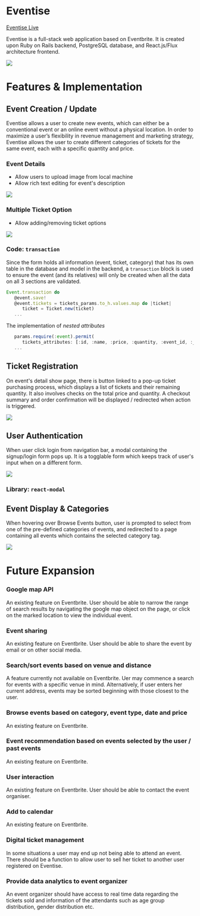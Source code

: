 # Eventise

[Eventise Live](https://eventise.herokuapp.com/)

Eventise is a full-stack web application based on Eventbrite. It is created upon Ruby on Rails backend, PostgreSQL database, and React.js/Flux architecture frontend.

![](http://s3-us-west-1.amazonaws.com/eventise-dev/events/images/000/000/207/original/%E8%9E%A2%E5%B9%95%E6%88%AA%E5%9C%96_2017-12-01_14.28.43.png)

# Features & Implementation

## Event Creation / Update
 
Eventise allows a user to create new events, which can either be a conventional event or an online event without a physical location. In order to maximize a user’s flexibility in revenue management and marketing strategy, Eventise allows the user to create different categories of tickets for the same event, each with a specific quantity and price.

### Event Details
* Allow users to upload image from local machine
* Allow rich text editing for event's description

![](http://g.recordit.co/DFzUsxlpk1.gif)

### Multiple Ticket Option
* Allow adding/removing ticket options

![](http://g.recordit.co/ps3ok8WM5p.gif)

### Code: `transaction`
Since the form holds all information (event, ticket, category) that has its own table in the database and model in the backend, a `transaction` block is used to ensure the event (and its relatives) will only be created when all the data on all 3 sections are validated.

```javascript
Event.transaction do
   @event.save!
   @event.tickets = tickets_params.to_h.values.map do |ticket|
      ticket = Ticket.new(ticket)
   ...
```
The implementation of _nested attributes_

```javascript
   params.require(:event).permit(
      tickets_attributes: [:id, :name, :price, :quantity, :event_id, :_destroy]
   ...
```

## Ticket Registration

On event's detail show page, there is button linked to a pop-up ticket purchasing process, which displays a list of tickets and their remaining quantity. It also involves checks on the total price and quantity. A checkout summary and order confirmation will be displayed / redirected when action is triggered.

![](http://g.recordit.co/v5mNPmRFXQ.gif)

## User Authentication

When user click login from navigation bar, a modal containing the signup/login form pops up. It is a togglable form which keeps track of user's input when on a different form.

![](http://g.recordit.co/WIc1PqyP74.gif)

### Library: `react-modal `

## Event Display & Categories

When hovering over Browse Events button, user is prompted to select from one of the pre-defined categories of events, and redirected to a page containing all events which contains the selected category tag.

![](http://s3-us-west-1.amazonaws.com/eventise-dev/events/images/000/000/047/original/%E8%9E%A2%E5%B9%95%E6%88%AA%E5%9C%96_2017-12-01_14.41.34.png)

# Future Expansion
 
### Google map API
An existing feature on Eventbrite. User should be able to narrow the range of search results by navigating the google map object on the page, or click on the marked location to view the individual event.
### Event sharing
An existing feature on Eventbrite. User should be able to share the event by email or on other social media.
### Search/sort events based on venue and distance
A feature currently not available on Eventbrite. Uer may commence a search for events with a specific venue in mind. Alternatively, if user enters her current address, events may be sorted beginning with those closest to the user.
### Browse events based on category, event type, date and price
An existing feature on Eventbrite.
### Event recommendation based on events selected by the user / past events
An existing feature on Eventbrite.
### User interaction
An existing feature on Eventbrite. User should be able to contact the event organiser.
### Add to calendar
An existing feature on Eventbrite.
### Digital ticket management
In some situations a user may end up not being able to attend an event. There should be a function to allow user to sell her ticket to another user registered on Eventise.
### Provide data analytics to event organizer
An event organizer should have access to real time data regarding the tickets sold and information of the attendants such as age group distribution, gender distribution etc.
